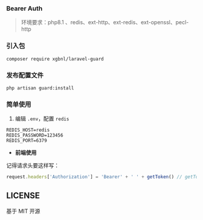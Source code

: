 ### Bearer Auth

> 环境要求：php8.1 、redis、ext-http、ext-redis、ext-openssl、pecl-http

### 引入包

```shell
composer require xgbnl/laravel-guard
```

### 发布配置文件

```shell
php artisan guard:install
```

### 简单使用

1. 编辑 `.env`，配置 `redis`

```dotenv
REDIS_HOST=redis
REDIS_PASSWORD=123456
REDIS_PORT=6379
```

- **前端使用**

记得请求头要这样写：
```js
request.headers['Authorization'] = 'Bearer' + ' ' + getToken() // getToken()是你定义的获取token方法
```

## LICENSE

基于 MIT 开源